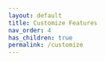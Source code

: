 ```yaml
---
layout: default
title: Customize Features
nav_order: 4
has_children: true
permalink: /customize
---
```


